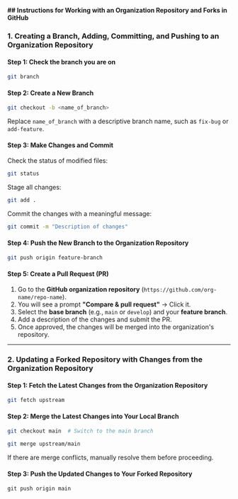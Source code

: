 
**## Instructions for Working with an Organization Repository and Forks in GitHub**

### **1. Creating a Branch, Adding, Committing, and Pushing to an Organization Repository**
#### **Step 1: Check the branch you are on**
```bash
git branch
```
#### **Step 2: Create a New Branch**
```bash
git checkout -b <name_of_branch>
```
Replace `name_of_branch` with a descriptive branch name, such as `fix-bug` or `add-feature`.

#### **Step 3: Make Changes and Commit**
Check the status of modified files:
```bash
git status
```

Stage all changes:
```bash
git add .
```

Commit the changes with a meaningful message:
```bash
git commit -m "Description of changes"
```

#### **Step 4: Push the New Branch to the Organization Repository**
```bash
git push origin feature-branch
```

#### **Step 5: Create a Pull Request (PR)**
1. Go to the **GitHub organization repository** (`https://github.com/org-name/repo-name`).
2. You will see a prompt **"Compare & pull request"** → Click it.
3. Select the **base branch** (e.g., `main` or `develop`) and your **feature branch**.
4. Add a description of the changes and submit the PR.
5. Once approved, the changes will be merged into the organization's repository.

---


### **2. Updating a Forked Repository with Changes from the Organization Repository**



#### **Step 1: Fetch the Latest Changes from the Organization Repository**
```bash
git fetch upstream
```

#### **Step 2: Merge the Latest Changes into Your Local Branch**
```bash
git checkout main  # Switch to the main branch
```
```bash
git merge upstream/main
```
If there are merge conflicts, manually resolve them before proceeding.

#### **Step 3: Push the Updated Changes to Your Forked Repository**
```
git push origin main
```

